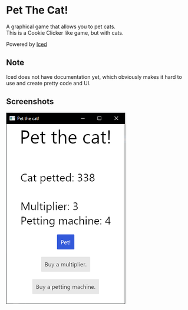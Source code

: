 # Pet The Cat!

A graphical game that allows you to pet cats.  
This is a Cookie Clicker like game, but with cats.

Powered by [Iced](https://github.com/iced-rs/iced)

## Note

Iced does not have documentation yet, which obviously makes it hard to use and create pretty code and UI.

## Screenshots

![Main screen](./docs/assets/screenshots/main-screen_v0.1.0_2023-11-20.png)